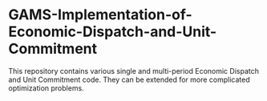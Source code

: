 # GAMS-Implementation-of-Economic-Dispatch-and-Unit-Commitment
This repository contains various single and multi-period Economic Dispatch and Unit Commitment code. They can be extended for more complicated optimization problems.

